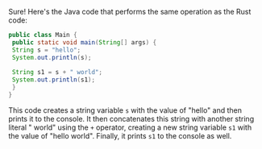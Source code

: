 Sure! Here's the Java code that performs the same operation as the Rust code:
```java
public class Main {
 public static void main(String[] args) {
 String s = "hello";
 System.out.println(s);
 
 String s1 = s + " world";
 System.out.println(s1);
 }
}
```
This code creates a string variable `s` with the value of "hello" and then prints it to the console. It then concatenates this string with another string literal " world" using the `+` operator, creating a new string variable `s1` with the value of "hello world". Finally, it prints `s1` to the console as well.

